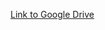 [Link to Google Drive](https://drive.google.com/drive/folders/1g9LoQw1dn0z2WjEiOT0rbvx1jYjrlvDG?usp=drive_link)
